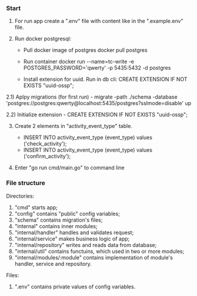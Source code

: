### Start ###
1) For run app create a ".env" file with content like in the ".example.env" file.

2) Run docker postgresql:

    - Pull docker image of postgres docker pull postgres

    - Run container docker run --name=tc-write -e POSTGRES_PASSWORD='qwerty' -p 5435:5432 -d postgres

    - Install extension for uuid. Run in db cli: CREATE EXTENSION IF NOT EXISTS "uuid-ossp";

2.1) Aplpy migrations (for first run)
    - migrate -path ./schema -database 'postgres://postgres:qwerty@localhost:5435/postgres?sslmode=disable' up

2.2)    Initialize extension 
    - CREATE EXTENSION IF NOT EXISTS "uuid-ossp";

3) Create 2 elements in "activity_event_type" table.
    - INSERT INTO activity_event_type (event_type) values ('check_activity');
    - INSERT INTO activity_event_type (event_type) values ('confirm_activity');

4) Enter "go run cmd/main.go" to command line

### File structure ###

Directories:
1) "cmd" starts app;
2) "config" contains "public" config variables;
3) "schema" contains migration's files;
4) "internal" contains inner modules;
5) "internal/handler" handles and validates request;
6) "internal/service" makes business logic of app;
7) "internal/repository" writes and reads data from database;
8) "internal/util" contains functuins, which used in two or more modules;
9) "internal/modules/:module" contains implementation of module's handler, service and repository.

Files:
1) ".env" contains private values of config variables.

